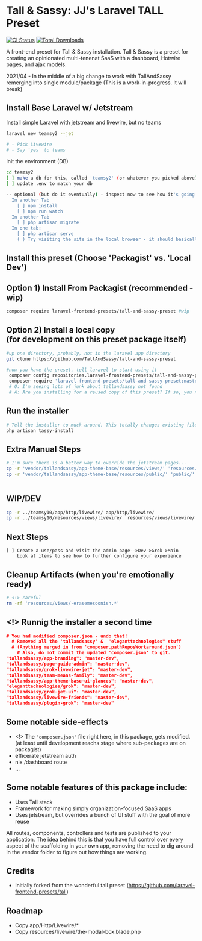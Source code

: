 # Tall & Sassy: JJ's Laravel TALL Preset

[![CI Status](https://github.com/laravel-frontend-presets/tall-and-sassy/workflows/Run%20Tests/badge.svg)](https://github.com/laravel-frontend-presets/tall/actions)
[![Total Downloads](https://poser.pugx.org/laravel-frontend-presets/tall-and-sassy/d/total.svg)](https://packagist.org/packages/laravel-frontend-presets/tall)

A front-end preset for Tall & Sassy installation. Tall & Sassy is a preset for 
creating an opinionated multi-tenenat SaaS with a dashboard, Hotwire pages, and ajax models.

2021/04 - In the middle of a big change to work with TallAndSassy remerging into
single module/package
(This is a work-in-progress. It will break)

Install Base Laravel w/ Jetstream
---

Install simple Laravel with jetstream and livewire, but no teams
```bash
laravel new teamsy2 --jet

# - Pick Livewire
# - Say 'yes' to teams
```




Init the environment (DB)
```bash
cd teamsy2
[ ] make a db for this, called 'teamsy2' (or whatever you picked above)
[ ] update .env to match your db

-- optional (but do it eventually) - inspect now to see how it's going
  In another Tab
    [ ] npm install
    [ ] npm run watch
  In another Tab
    [ ] php artisan migrate
  In one tab:
    [ ] php artisan serve
    ( ) Try visiting the site in the local browser - it should basically work as standard laravel app
```

Install this preset (Choose 'Packagist' vs. 'Local Dev')
---
Option 1) Install From Packagist (recommended - wip)
---
```bash
composer require laravel-frontend-presets/tall-and-sassy-preset #wip
``` 

Option 2) Install a local copy <br> (for development on this preset package itself)
---
```bash
#up one directory, probably, not in the laravel app directory 
git clone https://github.com/TallAndSassy/tall-and-sassy-preset
```

```bash
#now you have the preset, tell laravel to start using it
 composer config repositories.laravel-frontend-presets/tall-and-sassy-preset path '../tall-and-sassy-preset' 
 composer require 'laravel-frontend-presets/tall-and-sassy-preset:master-dev'
 # Q: I'm seeing lots of junk about tallandsassy not found
 # A: Are you installing for a reused copy of this preset? If so, you need to clean up our composer.json file take out the merged dependancies...(See below)
```
Run the installer
---

```bash
# Tell the installer to muck around. This totally changes existing files <!>
php artisan tassy-install   
```

Extra Manual Steps
---
```bash
# I'm sure there is a better way to override the jetstream pages...
cp -r 'vendor/tallandsassy/app-theme-base/resources/views/' 'resources/views/'
cp -r 'vendor/tallandsassy/app-theme-base/resources/public/' 'public/'
 
```
WIP/DEV
-------
```bash
cp -r ../teamsy10/app/http/livewire/ app/http/livewire/
cp -r ../teamsy10/resources/views/livewire/  resources/views/livewire/ 
```


Next Steps
---
```
[ ] Create a use/pass and visit the admin page-->Dev->Grok->Main
    Look at items to see how to further configure your experience
``` 

Cleanup Artifacts (when you're emotionally ready)
---
```bash
# <!> careful
rm -rf 'resources/views/-erasemesoonish.*'
```

<!> Runnig the installer a second time
---
```json
# You had modified composer.json - undo that!
  # Removed all the 'tallandsassy' &  "eleganttechnologies" stuff
  # (Anything merged in from 'composer.pathReposWorkaround.json')
    # Also, do not commit the updated 'composer.json' to git.
"tallandsassy/app-branding": "master-dev",
"tallandsassy/page-guide-admin": "master-dev",
"tallandsassy/grok-livewire-jet": "master-dev",
"tallandsassy/team-means-family": "master-dev",
"tallandsassy/app-theme-base-ui-glances": "master-dev",
"eleganttechnologies/grok": "master-dev",
"tallandsassy/grok-jet-ui": "master-dev",
"tallandsassy/livewire-friends": "master-dev",
"tallandsassy/plugin-grok": "master-dev"   
```
Some notable side-effects
---
- <!> The <code>'composer.json'</code> file right here, in this package, gets modified.
  <br>(at least until development reachs stage where sub-packages are on packagist)
- efficerate jetstream auth 
- nix /dashboard route
- ...

Some notable features of this package include:
---
- Uses Tall stack
- Framework for making simply organization-focused SaaS apps
- Uses jetstream, but overrides a bunch of UI stuff with the goal of more reuse 

All routes, components, controllers and tests are published to your application. The idea behind this is that you have full control over every aspect of the scaffolding in your own app, removing the need to dig around in the vendor folder to figure out how things are working.



## Credits
- Initially forked from the wonderful tall preset (https://github.com/laravel-frontend-presets/tall)


## Roadmap
- Copy app/Http/Livewire/*
- Copy resources/livewire/the-modal-box.blade.php
